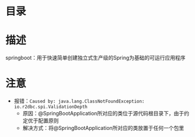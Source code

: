 # 目录


# 描述
springboot：用于快速简单创建独立式生产级的Spring为基础的可运行应用程序

# 注意
- 报错：`Caused by: java.lang.ClassNotFoundException: io.r2dbc.spi.ValidationDepth`
  - 原因：@SpringBootApplication所对应的类位于源代码根目录下，由于约定优于配置原则
  - 解决方式：将@SpringBootApplication所对应的类放置于任何一个包里